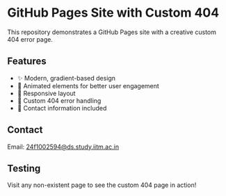 # GitHub Pages Site with Custom 404

This repository demonstrates a GitHub Pages site with a creative custom 404 error page.

## Features
- ✨ Modern, gradient-based design
- 🎨 Animated elements for better user engagement
- 📱 Responsive layout
- 🔄 Custom 404 error handling
- 📧 Contact information included

## Contact
Email: 24f1002594@ds.study.iitm.ac.in

## Testing
Visit any non-existent page to see the custom 404 page in action!
